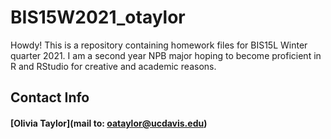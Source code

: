 # BIS15W2021_otaylor
Howdy! This is a repository containing homework files for BIS15L Winter quarter 2021. I am a second year NPB major hoping to become proficient in R and RStudio for creative and academic reasons. 
## Contact Info
#### [Olivia Taylor](mail to: oataylor@ucdavis.edu)
